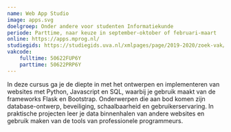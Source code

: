 ```yaml
---
name: Web App Studio
image: apps.svg
doelgroep: Onder andere voor studenten Informatiekunde
periode: Parttime, naar keuze in september-oktober of februari-maart
online: https://apps.mprog.nl/
studiegids: https://studiegids.uva.nl/xmlpages/page/2019-2020/zoek-vak/vak/73052
vakcode:
    fulltime: 50622FUP6Y
    parttime: 50622PRP6Y
---
```


In deze cursus ga je de diepte in met het ontwerpen en implementeren van websites met Python, Javascript en SQL, waarbij je gebruik maakt van de frameworks Flask en Bootstrap. Onderwerpen die aan bod komen zijn database-ontwerp, beveiliging, schaalbaarheid en gebruikerservaring. In praktische projecten leer je data binnenhalen van andere websites en gebruik maken van de tools van professionele programmeurs.
